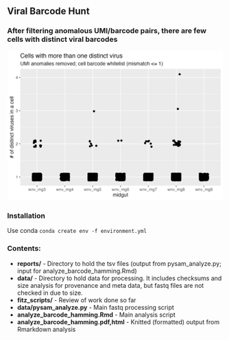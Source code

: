 ## Viral Barcode Hunt

### After filtering anomalous UMI/barcode pairs, there are few cells with distinct viral barcodes

![Main figure showing lack of viral diversity after UMI anomaly filtering](/viral_diversity_cells_after_UMI_filtering.png)

### Installation

Use conda
`conda create env -f environment.yml`

### Contents:

- **reports/** - Directory to hold the tsv files (output from pysam\_analyze.py; input for analyze_barcode_hamming.Rmd)
- **data/** - Directory to hold data for processing. It includes checksums and size analysis for provenance and meta data, but fastq files are not checked in due to size.
- **fitz_scripts/** - Review of work done so far
- **data/pysam_analyze.py** - Main fastq processing script
- **analyze_barcode_hamming.Rmd** - Main analysis script
- **analyze_barcode_hamming.pdf,html** - Knitted (formatted) output from Rmarkdown analysis
